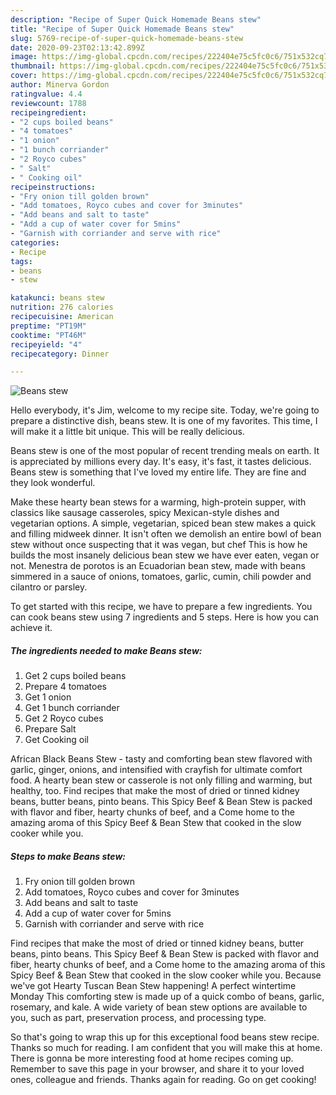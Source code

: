 ```yaml
---
description: "Recipe of Super Quick Homemade Beans stew"
title: "Recipe of Super Quick Homemade Beans stew"
slug: 5769-recipe-of-super-quick-homemade-beans-stew
date: 2020-09-23T02:13:42.899Z
image: https://img-global.cpcdn.com/recipes/222404e75c5fc0c6/751x532cq70/beans-stew-recipe-main-photo.jpg
thumbnail: https://img-global.cpcdn.com/recipes/222404e75c5fc0c6/751x532cq70/beans-stew-recipe-main-photo.jpg
cover: https://img-global.cpcdn.com/recipes/222404e75c5fc0c6/751x532cq70/beans-stew-recipe-main-photo.jpg
author: Minerva Gordon
ratingvalue: 4.4
reviewcount: 1788
recipeingredient:
- "2 cups boiled beans"
- "4 tomatoes"
- "1 onion"
- "1 bunch corriander"
- "2 Royco cubes"
- " Salt"
- " Cooking oil"
recipeinstructions:
- "Fry onion till golden brown"
- "Add tomatoes, Royco cubes and cover for 3minutes"
- "Add beans and salt to taste"
- "Add a cup of water cover for 5mins"
- "Garnish with corriander and serve with rice"
categories:
- Recipe
tags:
- beans
- stew

katakunci: beans stew 
nutrition: 276 calories
recipecuisine: American
preptime: "PT19M"
cooktime: "PT46M"
recipeyield: "4"
recipecategory: Dinner

---
```



![Beans stew](https://img-global.cpcdn.com/recipes/222404e75c5fc0c6/751x532cq70/beans-stew-recipe-main-photo.jpg)

Hello everybody, it's Jim, welcome to my recipe site. Today, we're going to prepare a distinctive dish, beans stew. It is one of my favorites. This time, I will make it a little bit unique. This will be really delicious.

Beans stew is one of the most popular of recent trending meals on earth. It is appreciated by millions every day. It's easy, it's fast, it tastes delicious. Beans stew is something that I've loved my entire life. They are fine and they look wonderful.

Make these hearty bean stews for a warming, high-protein supper, with classics like sausage casseroles, spicy Mexican-style dishes and vegetarian options. A simple, vegetarian, spiced bean stew makes a quick and filling midweek dinner. It isn&#39;t often we demolish an entire bowl of bean stew without once suspecting that it was vegan, but chef This is how he builds the most insanely delicious bean stew we have ever eaten, vegan or not. Menestra de porotos is an Ecuadorian bean stew, made with beans simmered in a sauce of onions, tomatoes, garlic, cumin, chili powder and cilantro or parsley.


To get started with this recipe, we have to prepare a few ingredients. You can cook beans stew using 7 ingredients and 5 steps. Here is how you can achieve it.

<!--inarticleads1-->

##### The ingredients needed to make Beans stew:

1. Get 2 cups boiled beans
1. Prepare 4 tomatoes
1. Get 1 onion
1. Get 1 bunch corriander
1. Get 2 Royco cubes
1. Prepare  Salt
1. Get  Cooking oil


African Black Beans Stew - tasty and comforting bean stew flavored with garlic, ginger, onions, and intensified with crayfish for ultimate comfort food. A hearty bean stew or casserole is not only filling and warming, but healthy, too. Find recipes that make the most of dried or tinned kidney beans, butter beans, pinto beans. This Spicy Beef &amp; Bean Stew is packed with flavor and fiber, hearty chunks of beef, and a Come home to the amazing aroma of this Spicy Beef &amp; Bean Stew that cooked in the slow cooker while you. 

<!--inarticleads2-->

##### Steps to make Beans stew:

1. Fry onion till golden brown
1. Add tomatoes, Royco cubes and cover for 3minutes
1. Add beans and salt to taste
1. Add a cup of water cover for 5mins
1. Garnish with corriander and serve with rice


Find recipes that make the most of dried or tinned kidney beans, butter beans, pinto beans. This Spicy Beef &amp; Bean Stew is packed with flavor and fiber, hearty chunks of beef, and a Come home to the amazing aroma of this Spicy Beef &amp; Bean Stew that cooked in the slow cooker while you. Because we&#39;ve got Hearty Tuscan Bean Stew happening! A perfect wintertime Monday This comforting stew is made up of a quick combo of beans, garlic, rosemary, and kale. A wide variety of bean stew options are available to you, such as part, preservation process, and processing type. 

So that's going to wrap this up for this exceptional food beans stew recipe. Thanks so much for reading. I am confident that you will make this at home. There is gonna be more interesting food at home recipes coming up. Remember to save this page in your browser, and share it to your loved ones, colleague and friends. Thanks again for reading. Go on get cooking!
